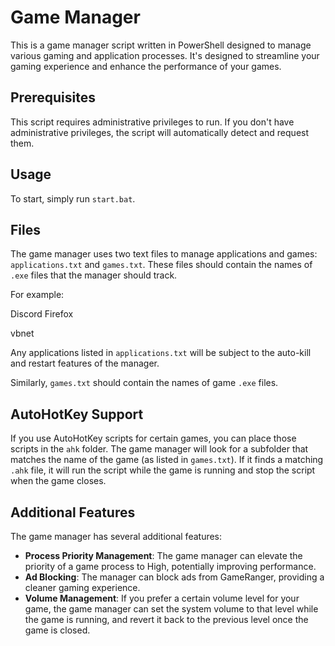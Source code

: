 # Game Manager

This is a game manager script written in PowerShell designed to manage various gaming and application processes. It's designed to streamline your gaming experience and enhance the performance of your games. 

## Prerequisites

This script requires administrative privileges to run. If you don't have administrative privileges, the script will automatically detect and request them.

## Usage

To start, simply run `start.bat`.

## Files

The game manager uses two text files to manage applications and games: `applications.txt` and `games.txt`. These files should contain the names of `.exe` files that the manager should track. 

For example:

Discord
Firefox

vbnet

Any applications listed in `applications.txt` will be subject to the auto-kill and restart features of the manager.

Similarly, `games.txt` should contain the names of game `.exe` files. 

## AutoHotKey Support

If you use AutoHotKey scripts for certain games, you can place those scripts in the `ahk` folder. The game manager will look for a subfolder that matches the name of the game (as listed in `games.txt`). If it finds a matching `.ahk` file, it will run the script while the game is running and stop the script when the game closes.

## Additional Features

The game manager has several additional features:

* **Process Priority Management**: The game manager can elevate the priority of a game process to High, potentially improving performance.
* **Ad Blocking**: The manager can block ads from GameRanger, providing a cleaner gaming experience.
* **Volume Management**: If you prefer a certain volume level for your game, the game manager can set the system volume to that level while the game is running, and revert it back to the previous level once the game is closed.
